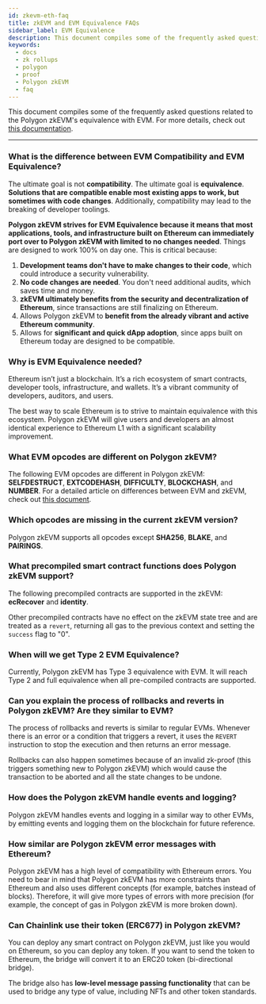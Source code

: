 ```yaml
---
id: zkevm-eth-faq
title: zkEVM and EVM Equivalence FAQs
sidebar_label: EVM Equivalence
description: This document compiles some of the frequently asked questions related to the Polygon zkEVM and its EVM equivalence.
keywords:
  - docs
  - zk rollups
  - polygon
  - proof
  - Polygon zkEVM
  - faq
---
```


This document compiles some of the frequently asked questions related to the Polygon zkEVM's equivalence with EVM. For more details, check out [this documentation](/protocol/evm-differences.md).

---

### What is the difference between EVM Compatibility and EVM Equivalence?

The ultimate goal is not **compatibility**. The ultimate goal is **equivalence**. **Solutions that are compatible enable most existing apps to work, but sometimes with code changes**. Additionally, compatibility may lead to the breaking of developer toolings.

**Polygon zkEVM strives for EVM Equivalence because it means that most applications, tools, and infrastructure built on Ethereum can immediately port over to Polygon zkEVM with limited to no changes needed**. Things are designed to work 100% on day one. This is critical because:

1. **Development teams don't have to make changes to their code**, which could introduce a security vulnerability.
2. **No code changes are needed**. You don't need additional audits, which saves time and money. 
3. **zkEVM ultimately benefits from the security and decentralization of Ethereum**, since transactions are still finalizing on Ethereum.
4. Allows Polygon zkEVM to **benefit from the already vibrant and active Ethereum community**.
5. Allows for **significant and quick dApp adoption**, since apps built on Ethereum today are designed to be compatible.

### Why is EVM Equivalence needed?

Ethereum isn’t just a blockchain. It’s a rich ecosystem of smart contracts, developer tools, infrastructure, and wallets. It’s a vibrant community of developers, auditors, and users.

The best way to scale Ethereum is to strive to maintain equivalence with this ecosystem. Polygon zkEVM will give users and developers an almost identical experience to Ethereum L1 with a significant scalability improvement.

### What EVM opcodes are different on Polygon zkEVM?

The following EVM opcodes are different in Polygon zkEVM: **SELFDESTRUCT**, **EXTCODEHASH**, **DIFFICULTY**, **BLOCKCHASH**, and **NUMBER**. For a detailed article on differences between EVM and zkEVM, check out [this document](/protocol/evm-differences.md).

### Which opcodes are missing in the current zkEVM version?

Polygon zkEVM supports all opcodes except **SHA256**, **BLAKE**, and **PAIRINGS**.

### What precompiled smart contract functions does Polygon zkEVM support?

The following precompiled contracts are supported in the zkEVM: **ecRecover** and **identity**.

Other precompiled contracts have no effect on the zkEVM state tree and are treated as a `revert`, returning all gas to the previous context and setting the `success` flag to "0".

### When will we get Type 2 EVM Equivalence?

Currently, Polygon zkEVM has Type 3 equivalence with EVM. It will reach Type 2 and full equivalence when all pre-compiled contracts are supported.

### Can you explain the process of rollbacks and reverts in Polygon zkEVM? Are they similar to EVM?

The process of rollbacks and reverts is similar to regular EVMs. Whenever there is an error or a condition that triggers a revert, it uses the `REVERT` instruction to stop the execution and then returns an error message.

Rollbacks can also happen sometimes because of an invalid zk-proof (this triggers something new to Polygon zkEVM) which would cause the transaction to be aborted and all the state changes to be undone.

### How does the Polygon zkEVM handle events and logging?

Polygon zkEVM handles events and logging in a similar way to other EVMs, by emitting events and logging them on the blockchain for future reference.

### How similar are Polygon zkEVM error messages with Ethereum?

Polygon zkEVM has a high level of compatibility with Ethereum errors. You need to bear in mind that Polygon zkEVM has more constraints than Ethereum and also uses different concepts (for example, batches instead of blocks). Therefore, it will give more types of errors with more precision (for example, the concept of gas in Polygon zkEVM is more broken down).

### Can Chainlink use their token (ERC677) in Polygon zkEVM?

You can deploy any smart contract on Polygon zkEVM, just like you would on Ethereum, so you can deploy any token. If you want to send the token to Ethereum, the bridge will convert it to an ERC20 token (bi-directional bridge).

The bridge also has **low-level message passing functionality** that can be used to bridge any type of value, including NFTs and other token standards.

